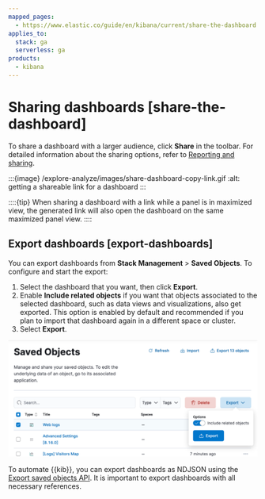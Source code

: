 ```yaml
---
mapped_pages:
  - https://www.elastic.co/guide/en/kibana/current/share-the-dashboard.html
applies_to:
  stack: ga
  serverless: ga
products:
  - kibana
---
```


# Sharing dashboards [share-the-dashboard]

To share a dashboard with a larger audience, click **Share** in the toolbar. For detailed information about the sharing options, refer to [Reporting and sharing](../report-and-share.md).

:::{image} /explore-analyze/images/share-dashboard-copy-link.gif
:alt: getting a shareable link for a dashboard
:::

::::{tip}
When sharing a dashboard with a link while a panel is in maximized view, the generated link will also open the dashboard on the same maximized panel view.
::::



## Export dashboards [export-dashboards]

You can export dashboards from **Stack Management** > **Saved Objects**. To configure and start the export:

1. Select the dashboard that you want, then click **Export**.
2. Enable **Include related objects** if you want that objects associated to the selected dashboard, such as data views and visualizations, also get exported. This option is enabled by default and recommended if you plan to import that dashboard again in a different space or cluster.
3. Select **Export**.

![Option to export a dashboard](/explore-analyze/images/kibana-dashboard-export-saved-object.png "")

To automate {{kib}}, you can export dashboards as NDJSON using the [Export saved objects API](https://www.elastic.co/docs/api/doc/kibana/group/endpoint-saved-objects). It is important to export dashboards with all necessary references.
